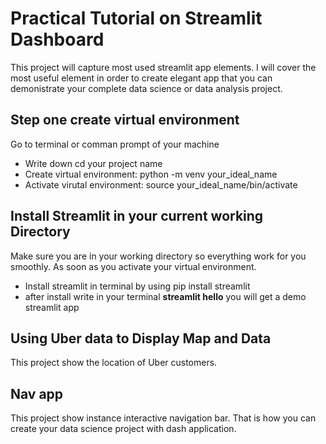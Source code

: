 # Practical Tutorial on Streamlit Dashboard

This project will capture most used streamlit app elements. I will cover the most useful element in order to create elegant app that you can demonistrate your complete data science or data analysis project.  
## Step one create virtual environment 
Go to terminal or comman prompt of your machine
- Write down cd your project name
- Create virtual environment: python -m venv your_ideal_name
- Activate virutal environment: source your_ideal_name/bin/activate

## Install Streamlit in your current working Directory
Make sure you are in your working directory so everything work for you smoothly. As soon as you activate your virtual environment. 
- Install streamlit in terminal by using pip install streamlit
- after install write in your terminal **streamlit hello** you will get a demo streamlit app

## Using Uber data to Display Map and Data 
This project show the location of Uber customers. 

## Nav app
This project show instance interactive navigation bar. That is how you can create your data science project with dash application. 
